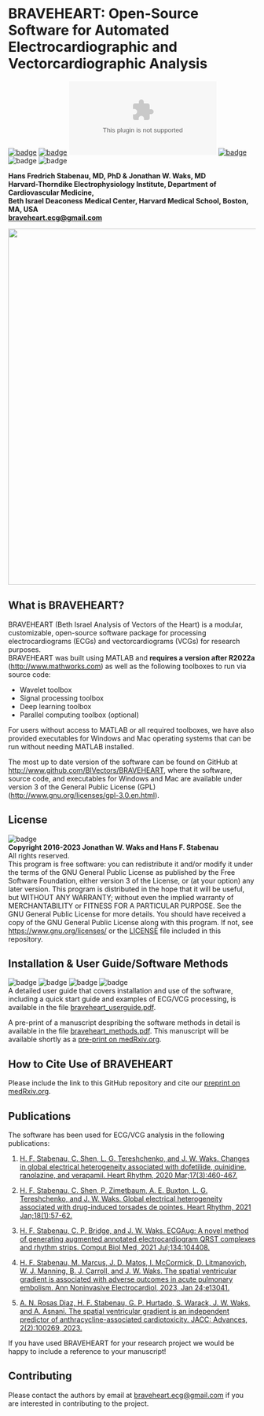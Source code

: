 # BRAVEHEART: Open-Source Software for Automated Electrocardiographic and Vectorcardiographic Analysis  
[![badge](https://badgen.net/badge/MATLAB/R2022a/?color=green)](https://www.mathworks.com/products/matlab.html)  [![badge](https://img.shields.io/github/v/release/BIVectors/BRAVEHEART?label=Latest%20Release)](https://github.com/BIVectors/BRAVEHEART/releases)  [![badge](https://badgen.net/badge/icon/Windows%20.exe?icon=windows&label)](https://github.com/BIVectors/BRAVEHEART/releases) [![badge](https://badgen.net/badge/icon/Mac%20.app?icon=apple&label)](https://github.com/BIVectors/BRAVEHEART/releases) ![badge](https://badgen.net/badge/License/GPL-3.0/?color=red) 
![badge](https://github.com/BIVectors/BRAVEHEART/actions/workflows/testing.yml/badge.svg)

**Hans Fredrich Stabenau, MD, PhD & Jonathan W. Waks, MD  
Harvard-Thorndike Electrophysiology Institute, Department of Cardiovascular Medicine,  
Beth Israel Deaconess Medical Center, Harvard Medical School, Boston, MA, USA  
braveheart.ecg@gmail.com**
<p align="center">
<img src="https://user-images.githubusercontent.com/31230011/233160703-f79d52f0-4600-40dc-86df-76f667adb6fe.PNG" width="777" height="726">
</p>

## What is BRAVEHEART?
BRAVEHEART (Beth Israel Analysis of Vectors of the Heart) is a modular, customizable, open-source software package for processing electrocardiograms (ECGs) and vectorcardiograms (VCGs) for research purposes.  
BRAVEHEART was built using MATLAB and **requires a version after R2022a** (http://www.mathworks.com) as well as the following toolboxes to run via source code:
* Wavelet toolbox
* Signal processing toolbox
* Deep learning toolbox
* Parallel computing toolbox (optional)

For users without access to MATLAB or all required toolboxes, we have also provided executables for Windows and Mac operating systems that can be run without needing MATLAB installed.

The most up to date version of the software can be found on GitHub at http://www.github.com/BIVectors/BRAVEHEART, where the software, source code, and executables for Windows and Mac are available under version 3 of the General Public License (GPL) (http://www.gnu.org/licenses/gpl-3.0.en.html).

## License
![badge](https://badgen.net/badge/License/GPL-3.0/?color=red)  
**Copyright 2016-2023 Jonathan W. Waks and Hans F. Stabenau**  
All rights reserved.  
This program is free software: you can redistribute it and/or modify it under the terms of the GNU General Public License as published by the Free Software Foundation, either version 3 of the License, or (at your option) any later version.  This program is distributed in the hope that it will be useful, but WITHOUT ANY WARRANTY; without even the implied warranty of MERCHANTABILITY or FITNESS FOR A PARTICULAR PURPOSE. See the GNU General Public License for more details.  You should have received a copy of the GNU General Public License along with this program. If not, see https://www.gnu.org/licenses/ or the [LICENSE](https://github.com/BIVectors/BRAVEHEART/blob/main/LICENSE) file included in this repository.

## Installation & User Guide/Software Methods
![badge](https://img.shields.io/github/repo-size/BIVectors/BRAVEHEART?label=Repo%20Size) ![badge](https://img.shields.io/github/directory-file-count/BIVectors/BRAVEHEART?label=File%20Count) ![badge](https://img.shields.io/github/languages/code-size/BIVectors/BRAVEHEART?label=Code%20Size) ![badge](https://img.shields.io/tokei/lines/github/BIVectors/BRAVEHEART?color=138dca&label=Total%20Lines)  
A detailed user guide that covers installation and use of the software, including a quick start guide and examples of ECG/VCG processing, is available in the file [braveheart_userguide.pdf](https://github.com/BIVectors/BRAVEHEART/blob/main/braveheart_userguide.pdf).  

A pre-print of a manuscript despribing the software methods in detail is available in the file [braveheart_methods.pdf](https://github.com/BIVectors/BRAVEHEART/blob/main/braveheart_methods.pdf).  This manuscript will be available shortly as a [pre-print on medRxiv.org](https://www.medrxiv.org/).

## How to Cite Use of BRAVEHEART
Please include the link to this GitHub repository and cite our [preprint on medRxiv.org](https://www.medrxiv.org/).

## Publications
The software has been used for ECG/VCG analysis in the following publications:  
1. [H. F. Stabenau, C. Shen, L. G. Tereshchenko, and J. W. Waks. Changes in global electrical heterogeneity associated with dofetilide, quinidine, ranolazine, and verapamil. Heart Rhythm, 2020 Mar;17(3):460-467.](https://www.heartrhythmjournal.com/article/S1547-5271(19)30850-1/fulltext)

2. [H. F. Stabenau, C. Shen, P. Zimetbaum, A. E. Buxton, L. G. Tereshchenko, and J. W. Waks. Global electrical heterogeneity associated with drug-induced torsades de pointes. Heart Rhythm, 2021 Jan;18(1):57-62.](https://www.heartrhythmjournal.com/article/S1547-5271(20)30754-2/fulltext)

3. [H. F. Stabenau, C. P. Bridge, and J. W. Waks. ECGAug: A novel method of generating augmented annotated electrocardiogram QRST complexes and rhythm strips. Comput Biol Med, 2021 Jul;134:104408.](https://www.sciencedirect.com/science/article/abs/pii/S001048252100202X)

4. [H. F. Stabenau, M. Marcus, J. D. Matos, I. McCormick, D. Litmanovich, W. J. Manning, B. J. Carroll, and J. W. Waks. The spatial ventricular gradient is associated with adverse outcomes in acute pulmonary embolism. Ann Noninvasive Electrocardiol, 2023, Jan 24;e13041.](https://onlinelibrary.wiley.com/doi/10.1111/anec.13041)

5. [A. N. Rosas Diaz, H. F. Stabenau, G. P. Hurtado, S. Warack, J. W. Waks, and A. Asnani. The spatial ventricular gradient is an independent predictor of anthracycline-associated cardiotoxicity. JACC: Advances, 2(2):100269, 2023.](https://www.jacc.org/doi/10.1016/j.jacadv.2023.100269)

If you have used BRAVEHEART for your research project we would be happy to include a reference to your manuscript!

## Contributing
Please contact the authors by email at braveheart.ecg@gmail.com if you are interested in contributing to the project.
